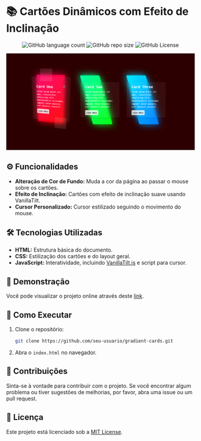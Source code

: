 <!-- Projeto Finalizado -->
# 📚 Cartões Dinâmicos com Efeito de Inclinação

<p align="center">
  <!-- Contador de linguagens do GitHub -->
  <img alt="GitHub language count" src="https://img.shields.io/github/languages/count/devAndreotti/gradient-cards?color=FFF&labelColor=fd0045&style=flat-square">
  <!-- Tamanho do repositório no GitHub -->
  <img alt="GitHub repo size" src="https://img.shields.io/github/repo-size/devAndreotti/gradient-cards?color=FFF&labelColor=19c12d&style=flat-square">
  <!-- Licença do GitHub -->
  <img alt="GitHub License" src="https://img.shields.io/github/license/devAndreotti/devAndreotti?color=FFF&labelColor=00c9fd&style=flat-square">
</p>

<div align="center">
  <img src="./gradient.png" alt="Cube Banner"/>
</div>

## ⚙️ Funcionalidades

- **Alteração de Cor de Fundo:** Muda a cor da página ao passar o mouse sobre os cartões.
- **Efeito de Inclinação:** Cartões com efeito de inclinação suave usando VanillaTilt.
- **Cursor Personalizado:** Cursor estilizado seguindo o movimento do mouse.

## 🛠️ Tecnologias Utilizadas

- **HTML:** Estrutura básica do documento.
- **CSS:** Estilização dos cartões e do layout geral.
- **JavaScript:** Interatividade, incluindo [VanillaTilt.js](https://github.com/micku7zu/vanilla-tilt.js) e script para cursor.

## 🔎 Demonstração

Você pode visualizar o projeto online através deste [link](https://devandreotti.github.io/gradient-cards/).

## 🚀 Como Executar

1. Clone o repositório:
   ```bash
   git clone https://github.com/seu-usuario/gradient-cards.git
   ```
2. Abra o `index.html` no navegador.

## 📝 Contribuições

Sinta-se à vontade para contribuir com o projeto. Se você encontrar algum problema ou tiver sugestões de melhorias, por favor, abra uma issue ou um pull request.

## 📄 Licença

Este projeto está licenciado sob a [MIT License](LICENSE).
